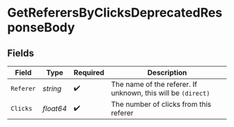 # GetReferersByClicksDeprecatedResponseBody


## Fields

| Field                                                        | Type                                                         | Required                                                     | Description                                                  |
| ------------------------------------------------------------ | ------------------------------------------------------------ | ------------------------------------------------------------ | ------------------------------------------------------------ |
| `Referer`                                                    | *string*                                                     | :heavy_check_mark:                                           | The name of the referer. If unknown, this will be `(direct)` |
| `Clicks`                                                     | *float64*                                                    | :heavy_check_mark:                                           | The number of clicks from this referer                       |